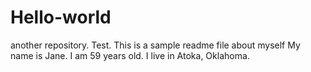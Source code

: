 # Hello-world
another repository. Test. This is a sample readme file about myself
My name is Jane. I am 59 years old. I live in Atoka, Oklahoma.
